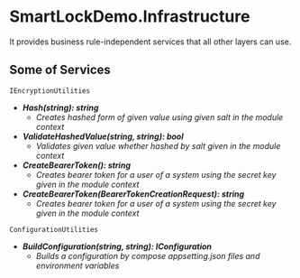 # SmartLockDemo.Infrastructure

It provides business rule-independent services that all other layers can use.

## Some of Services

`IEncryptionUtilities`

- _**Hash(string): string**_
  - _Creates hashed form of given value using given salt in the module context_
- _**ValidateHashedValue(string, string): bool**_
  - _Validates given value whether hashed by salt given in the module context_
- _**CreateBearerToken(): string**_
  - _Creates bearer token for a user of a system using the secret key given in the module context_
- _**CreateBearerToken(BearerTokenCreationRequest): string**_
  - _Creates bearer token for a user of a system using the secret key given in the module context_

`ConfigurationUtilities`
- _**BuildConfiguration(string, string): IConfiguration**_
  - _Builds a configuration by compose appsetting.json files and environment variables_
